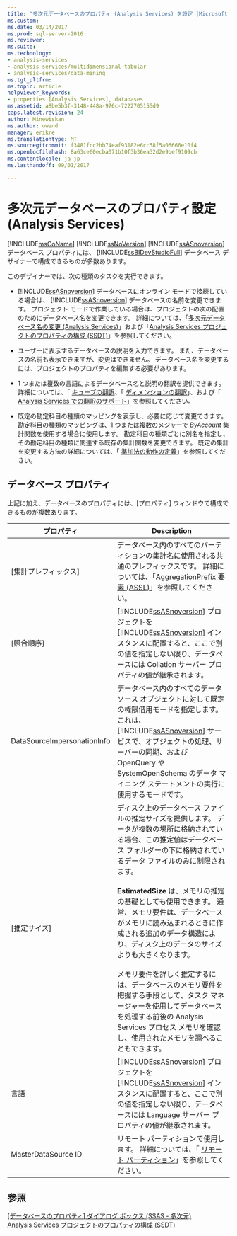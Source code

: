 ```yaml
---
title: "多次元データベースのプロパティ (Analysis Services) を設定 |Microsoft ドキュメント"
ms.custom: 
ms.date: 03/14/2017
ms.prod: sql-server-2016
ms.reviewer: 
ms.suite: 
ms.technology:
- analysis-services
- analysis-services/multidimensional-tabular
- analysis-services/data-mining
ms.tgt_pltfrm: 
ms.topic: article
helpviewer_keywords:
- properties [Analysis Services], databases
ms.assetid: a8be5b3f-3148-448a-976c-7222705155d9
caps.latest.revision: 24
author: Minewiskan
ms.author: owend
manager: erikre
ms.translationtype: MT
ms.sourcegitcommit: f3481fcc2bb74eaf93182e6cc58f5a06666e10f4
ms.openlocfilehash: 8a63ce60ecba071b10f3b36ea32d2e9bef9109cb
ms.contentlocale: ja-jp
ms.lasthandoff: 09/01/2017

---
```

# <a name="set-multidimensional-database-properties-analysis-services"></a>多次元データベースのプロパティ設定 (Analysis Services)
  [!INCLUDE[msCoName](../../includes/msconame-md.md)] [!INCLUDE[ssNoVersion](../../includes/ssnoversion-md.md)] [!INCLUDE[ssASnoversion](../../includes/ssasnoversion-md.md)] データベース プロパティには、 [!INCLUDE[ssBIDevStudioFull](../../includes/ssbidevstudiofull-md.md)] データベース デザイナーで構成できるものが多数あります。  
  
 このデザイナーでは、次の種類のタスクを実行できます。  
  
-   [!INCLUDE[ssASnoversion](../../includes/ssasnoversion-md.md)] データベースにオンライン モードで接続している場合は、 [!INCLUDE[ssASnoversion](../../includes/ssasnoversion-md.md)] データベースの名前を変更できます。 プロジェクト モードで作業している場合は、プロジェクトの次の配置のためにデータベース名を変更できます。 詳細については、「[多次元データベース名の変更 (Analysis Services)](../../analysis-services/multidimensional-models/rename-a-multidimensional-database-analysis-services.md)」および「[Analysis Services プロジェクトのプロパティの構成 (SSDT)](../../analysis-services/multidimensional-models/configure-analysis-services-project-properties-ssdt.md)」を参照してください。  
  
-   ユーザーに表示するデータベースの説明を入力できます。 また、データベースの名前も表示できますが、変更はできません。 データベース名を変更するには、プロジェクトのプロパティを編集する必要があります。  
  
-   1 つまたは複数の言語によるデータベース名と説明の翻訳を提供できます。 詳細については、「 [キューブの翻訳](../../analysis-services/multidimensional-models-olap-logical-cube-objects/cube-translations.md)、「 [ディメンションの翻訳](../../analysis-services/multidimensional-models-olap-logical-dimension-objects/dimension-translations.md)」、および「 [Analysis Services での翻訳のサポート](../../analysis-services/translation-support-in-analysis-services.md)」を参照してください。  
  
-   既定の勘定科目の種類のマッピングを表示し、必要に応じて変更できます。 勘定科目の種類のマッピングは、1 つまたは複数のメジャーで *ByAccount* 集計関数を使用する場合に使用します。 勘定科目の種類ごとに別名を指定し、その勘定科目の種類に関連する既存の集計関数を変更できます。 既定の集計を変更する方法の詳細については、「 [準加法の動作の定義](../../analysis-services/multidimensional-models/define-semiadditive-behavior.md)」を参照してください。  
  
## <a name="database-properties"></a>データベース プロパティ  
 上記に加え、データベースのプロパティには、[プロパティ] ウィンドウで構成できるものが複数あります。  
  
|プロパティ|Description|  
|--------------|-----------------|  
|[集計プレフィックス]|データベース内のすべてのパーティションの集計名に使用される共通のプレフィックスです。 詳細については、「[AggregationPrefix 要素 (ASSL)](../../analysis-services/scripting/properties/aggregationprefix-element-assl.md)」を参照してください。|  
|[照合順序]|[!INCLUDE[ssASnoversion](../../includes/ssasnoversion-md.md)] プロジェクトを [!INCLUDE[ssASnoversion](../../includes/ssasnoversion-md.md)] インスタンスに配置すると、ここで別の値を指定しない限り、データベースには Collation サーバー プロパティの値が継承されます。|  
|DataSourceImpersonationInfo|データベース内のすべてのデータ ソース オブジェクトに対して既定の権限借用モードを指定します。 これは、 [!INCLUDE[ssASnoversion](../../includes/ssasnoversion-md.md)] サービスで、オブジェクトの処理、サーバーの同期、および OpenQuery や SystemOpenSchema のデータ マイニング ステートメントの実行に使用するモードです。|  
|[推定サイズ]|ディスク上のデータベース ファイルの推定サイズを提供します。 データが複数の場所に格納されている場合、この推定値はデータベース フォルダーの下に格納されているデータ ファイルのみに制限されます。<br /><br /> **EstimatedSize** は、メモリの推定の基礎としても使用できます。 通常、メモリ要件は、データベースがメモリに読み込まれるときに作成される追加のデータ構造により、ディスク上のデータのサイズよりも大きくなります。<br /><br /> メモリ要件を詳しく推定するには、データベースのメモリ要件を把握する手段として、タスク マネージャーを使用してデータベースを処理する前後の Analysis Services プロセス メモリを確認し、使用されたメモリを調べることもできます。|  
|言語|[!INCLUDE[ssASnoversion](../../includes/ssasnoversion-md.md)] プロジェクトを [!INCLUDE[ssASnoversion](../../includes/ssasnoversion-md.md)] インスタンスに配置すると、ここで別の値を指定しない限り、データベースには Language サーバー プロパティの値が継承されます。|  
|MasterDataSource ID|リモート パーティションで使用します。 詳細については、「 [リモート パーティション](../../analysis-services/multidimensional-models-olap-logical-cube-objects/partitions-remote-partitions.md)」を参照してください。|  
  
## <a name="see-also"></a>参照  
 [[データベースのプロパティ] ダイアログ ボックス (SSAS - 多次元)](http://msdn.microsoft.com/library/70f000b7-917f-4699-b142-7a0d13ff767c)   
 [Analysis Services プロジェクトのプロパティの構成 (SSDT)](../../analysis-services/multidimensional-models/configure-analysis-services-project-properties-ssdt.md)  
  
  
